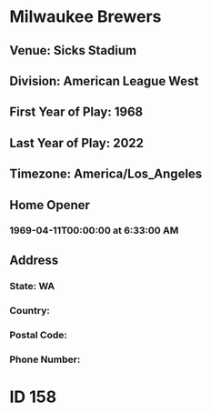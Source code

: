 # Milwaukee Brewers
## Venue: Sicks Stadium
## Division: American League West
## First Year of Play: 1968
## Last Year of Play: 2022
## Timezone: America/Los_Angeles
## Home Opener
### 1969-04-11T00:00:00 at 6:33:00 AM
## Address
### 
### State: WA
### Country: 
### Postal Code: 
### Phone Number: 
# ID 158